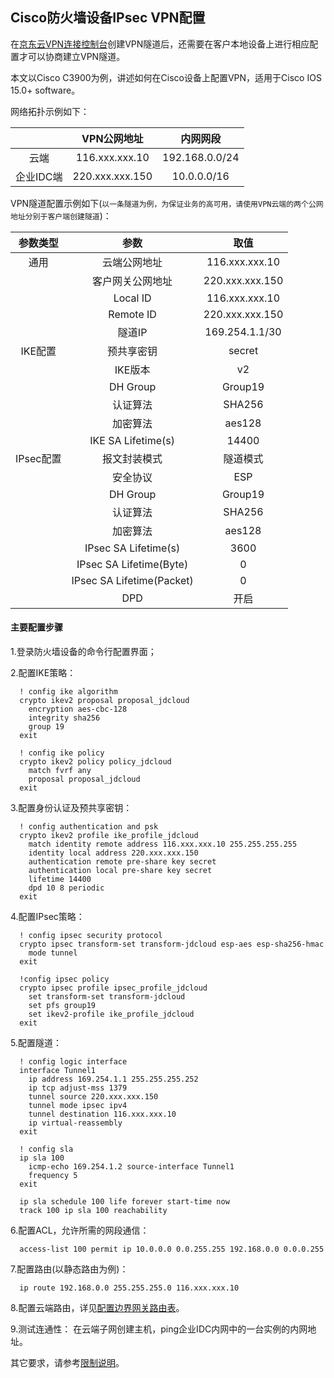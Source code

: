 ## Cisco防火墙设备IPsec VPN配置
在[京东云VPN连接控制台](https://cns-console.jdcloud.com/host/vpnConnection/list)创建VPN隧道后，还需要在客户本地设备上进行相应配置才可以协商建立VPN隧道。

本文以Cisco C3900为例，讲述如何在Cisco设备上配置VPN，适用于Cisco IOS 15.0+ software。

网络拓扑示例如下：

|  | VPN公网地址 | 内网网段 |
|:---:|:---:|:---:|
| 云端 | 116.xxx.xxx.10 | 192.168.0.0/24 |
| 企业IDC端 | 220.xxx.xxx.150 | 10.0.0.0/16 |

VPN隧道配置示例如下(``以一条隧道为例，为保证业务的高可用，请使用VPN云端的两个公网地址分别于客户端创建隧道``)：

| 参数类型 | 参数 | 取值 |
|:---:|:---:|:---:|
| 通用 | 云端公网地址 | 116.xxx.xxx.10 |
|  | 客户网关公网地址 | 220.xxx.xxx.150 |
|  | Local ID | 116.xxx.xxx.10 |
|  | Remote ID | 220.xxx.xxx.150 |
|  | 隧道IP | 169.254.1.1/30 |
| IKE配置 | 预共享密钥 | secret |
|  | IKE版本 | v2 |
|  | DH Group | Group19 |
|  | 认证算法 | SHA256 |
|  | 加密算法 | aes128 |
|  | IKE SA Lifetime(s) | 14400 |
| IPsec配置 | 报文封装模式 | 隧道模式 |
|  | 安全协议 | ESP |
|  | DH Group | Group19 |
|  | 认证算法 | SHA256 |
|  | 加密算法 | aes128 |
|  | IPsec SA Lifetime(s) | 3600 |
|  | IPsec SA Lifetime(Byte) | 0 |
|  | IPsec SA Lifetime(Packet) | 0 |
|  | DPD | 开启 |

#### 主要配置步骤
1.登录防火墙设备的命令行配置界面；

2.配置IKE策略：
```
  ! config ike algorithm
  crypto ikev2 proposal proposal_jdcloud
    encryption aes-cbc-128
    integrity sha256
    group 19
  exit

  ! config ike policy
  crypto ikev2 policy policy_jdcloud
    match fvrf any
    proposal proposal_jdcloud
  exit
```

3.配置身份认证及预共享密钥：
```
  ! config authentication and psk
  crypto ikev2 profile ike_profile_jdcloud
    match identity remote address 116.xxx.xxx.10 255.255.255.255
    identity local address 220.xxx.xxx.150
    authentication remote pre-share key secret
    authentication local pre-share key secret
    lifetime 14400
    dpd 10 8 periodic
  exit
```

4.配置IPsec策略：
```
  ! config ipsec security protocol
  crypto ipsec transform-set transform-jdcloud esp-aes esp-sha256-hmac
    mode tunnel
  exit

  !config ipsec policy
  crypto ipsec profile ipsec_profile_jdcloud
    set transform-set transform-jdcloud
    set pfs group19
    set ikev2-profile ike_profile_jdcloud
  exit
```

5.配置隧道：
```
  ! config logic interface
  interface Tunnel1
    ip address 169.254.1.1 255.255.255.252
    ip tcp adjust-mss 1379
    tunnel source 220.xxx.xxx.150
    tunnel mode ipsec ipv4
    tunnel destination 116.xxx.xxx.10
    ip virtual-reassembly
  exit

  ! config sla
  ip sla 100
    icmp-echo 169.254.1.2 source-interface Tunnel1
    frequency 5
  exit

  ip sla schedule 100 life forever start-time now
  track 100 ip sla 100 reachability
```

6.配置ACL，允许所需的网段通信：
```
  access-list 100 permit ip 10.0.0.0 0.0.255.255 192.168.0.0 0.0.0.255
```

7.配置路由(以静态路由为例)：
```
  ip route 192.168.0.0 255.255.255.0 116.xxx.xxx.10
```

8.配置云端路由，详见[配置边界网关路由表](../../Operation-Guide/Route-Management/Border-Gateway-Route-Configuration.md)。

9.测试连通性：
在云端子网创建主机，ping企业IDC内网中的一台实例的内网地址。

其它要求，请参考[限制说明](../../Introduction/Restrictions.md)。
